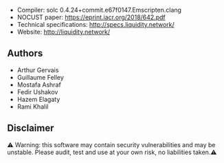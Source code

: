 - Compiler: solc 0.4.24+commit.e67f0147.Emscripten.clang
- NOCUST paper: https://eprint.iacr.org/2018/642.pdf
- Technical specifications: http://specs.liquidity.network/
- Website: http://liquidity.network/ 

## Authors
- Arthur Gervais
- Guillaume Felley
- Mostafa Ashraf
- Fedir Ushakov
- Hazem Elagaty
- Rami Khalil

## Disclaimer
⚠️ Warning: this software may contain security vulnerabilities and may be unstable. Please audit, test and use at your own risk, no liabilities taken.⚠️